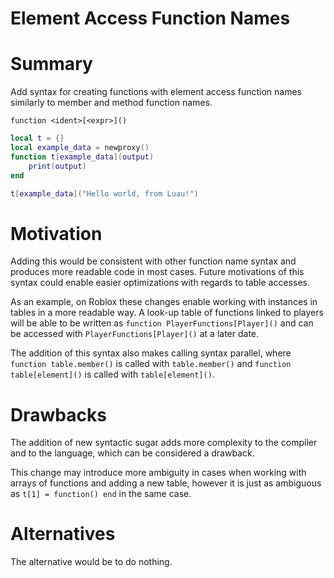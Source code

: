 # Element Access Function Names

# Summary

Add syntax for creating functions with element access function names similarly to member and method function names. 

`function <ident>[<expr>]()`

```lua
local t = {}
local example_data = newproxy()
function t[example_data](output)
    print(output)
end

t[example_data]("Hello world, from Luau!")
```

# Motivation

Adding this would be consistent with other function name syntax and produces more readable code in most cases. Future motivations of this syntax could enable easier optimizations with regards to table accesses.

As an example, on Roblox these changes enable working with instances in tables in a more readable way. A look-up table of functions linked to players will be able to be written as `function PlayerFunctions[Player]()` and can be accessed with `PlayerFunctions[Player]()` at a later date.

The addition of this syntax also makes calling syntax parallel, where `function table.member()` is called with `table.member()` and `function table[element]()` is called with `table[element]()`.

# Drawbacks

The addition of new syntactic sugar adds more complexity to the compiler and to the language, which can be considered a drawback. 

This change may introduce more ambiguity in cases when working with arrays of functions and adding a new table, however it is just as ambiguous as `t[1] = function() end` in the same case.

# Alternatives

The alternative would be to do nothing.
